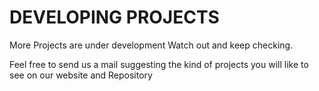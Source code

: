 # DEVELOPING PROJECTS
More Projects are under development
Watch out and keep checking.

Feel free to send us a mail suggesting the kind of projects you will like to see on our website and Repository
